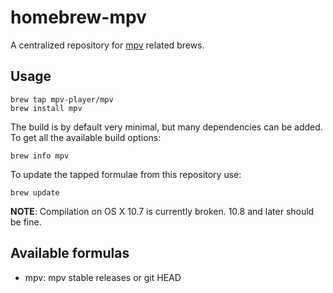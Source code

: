 homebrew-mpv
============

A centralized repository for [mpv](https://github.com/mpv-player/mpv) related brews.

Usage
-----

    brew tap mpv-player/mpv
    brew install mpv

The build is by default very minimal, but many dependencies can be added.
To get all the available build options:

    brew info mpv

To update the tapped formulae from this repository use:

    brew update

**NOTE**: Compilation on OS X 10.7 is currently broken. 10.8 and later should
be fine.

Available formulas
------------------

 *  mpv: mpv stable releases or git HEAD
